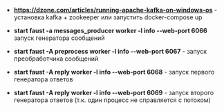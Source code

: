 - **https://dzone.com/articles/running-apache-kafka-on-windows-os** - установка kafka + zookeeper или запустить docker-compose up
- **start faust -a messages_producer worker -l info --web-port 6066** запуск генератора сообщений

- **start faust -A preprocess worker -l info --web-port 6067** - запуск преобработчика сообщений

- **start faust -A reply worker -l info --web-port 6068** - запуск первого генератора ответов

- **start faust -A reply worker -l info --web-port 6069** - запуск второго генератора ответов (т.к. один процесс не справляется с потоком)
